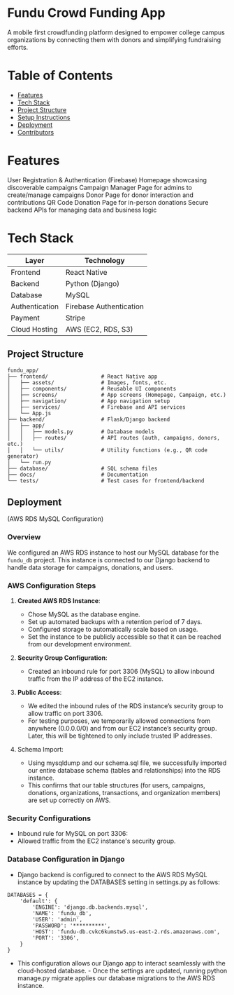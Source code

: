 # Fundu Crowd Funding App
A mobile first crowdfunding platform designed to empower college campus organizations by connecting them with donors and simplifying fundraising efforts.

# Table of Contents

- [Features](#features)
- [Tech Stack](#tech-stack)
- [Project Structure](#project-structure)
- [Setup Instructions](#setup-instructions)
- [Deployment](#deployment)
- [Contributors](#contributors)

# Features

User Registration & Authentication (Firebase)
Homepage showcasing discoverable campaigns
Campaign Manager Page for admins to create/manage campaigns
Donor Page for donor interaction and contributions
QR Code Donation Page for in-person donations
Secure backend APIs for managing data and business logic

# Tech Stack

| **Layer**        | **Technology**                |
|------------------|-------------------------------|
| Frontend         | React Native                  |
| Backend          | Python (Django)               |
| Database         | MySQL                         |
| Authentication   | Firebase Authentication       |
| Payment          | Stripe                        |
| Cloud Hosting    | AWS (EC2, RDS, S3)            |

## Project Structure
```
fundu_app/
├── frontend/                 # React Native app
│   ├── assets/               # Images, fonts, etc.
│   ├── components/           # Reusable UI components
│   ├── screens/              # App screens (Homepage, Campaign, etc.)
│   ├── navigation/           # App navigation setup
│   ├── services/             # Firebase and API services
│   └── App.js
├── backend/                  # Flask/Django backend
│   ├── app/
│   │   ├── models.py         # Database models
│   │   ├── routes/           # API routes (auth, campaigns, donors, etc.)
│   │   └── utils/            # Utility functions (e.g., QR code generator)
│   └── run.py
├── database/                 # SQL schema files
├── docs/                     # Documentation
└── tests/                    # Test cases for frontend/backend
```
## Deployment 
(AWS RDS MySQL Configuration)

### Overview
We configured an AWS RDS instance to host our MySQL database for the `fundu_db` project. This instance is connected to our Django backend to handle data storage for campaigns, donations, and users.

### AWS Configuration Steps
1. **Created AWS RDS Instance**:
   - Chose MySQL as the database engine.
   - Set up automated backups with a retention period of 7 days.
   - Configured storage to automatically scale based on usage.
   - Set the instance to be publicly accessible so that it can be reached from our development environment.

2. **Security Group Configuration**:
   - Created an inbound rule for port 3306 (MySQL) to allow inbound traffic from the IP address of the EC2 instance.

3. **Public Access**:
   - We edited the inbound rules of the RDS instance’s security group to allow traffic on port 3306.
	- For testing purposes, we temporarily allowed connections from anywhere (0.0.0.0/0) and from our EC2 instance’s security group. Later, this will be tightened to only include trusted IP addresses.

4. Schema Import:
   - Using mysqldump and our schema.sql file, we successfully imported our entire database schema (tables and relationships) into the RDS instance.
	- This confirms that our table structures (for users, campaigns, donations, organizations, transactions, and organization members) are set up correctly on AWS.

### Security Configurations
   - Inbound rule for MySQL on port 3306:
   - Allowed traffic from the EC2 instance's security group.

### Database Configuration in Django
   - Django backend is configured to connect to the AWS RDS MySQL instance by updating the DATABASES setting in settings.py as follows:
```
DATABASES = {
    'default': {
        'ENGINE': 'django.db.backends.mysql',
        'NAME': 'fundu_db',
        'USER': 'admin',
        'PASSWORD': '**********', 
        'HOST': 'fundu-db.cvkc6kumstw5.us-east-2.rds.amazonaws.com',
        'PORT': '3306',
    }
}
```
   - This configuration allows our Django app to interact seamlessly with the cloud-hosted database.
	- Once the settings are updated, running python manage.py migrate applies our database migrations to the AWS RDS instance.
